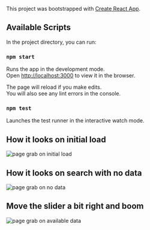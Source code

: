 This project was bootstrapped with [Create React App](https://github.com/facebookincubator/create-react-app).


## Available Scripts

In the project directory, you can run:

### `npm start`

Runs the app in the development mode.<br>
Open [http://localhost:3000](http://localhost:3000) to view it in the browser.

The page will reload if you make edits.<br>
You will also see any lint errors in the console.

### `npm test`

Launches the test runner in the interactive watch mode.<br>

## How it looks on initial load
![page grab on initial load](https://imgur.com/UBaVpq1)<br>

## How it looks on search with no data
![page grab on no data](https://imgur.com/a35OUVh)<br>

## Move the slider a bit right and boom
![page grab on available data](https://imgur.com/omI5qVl)<br>

